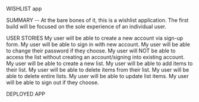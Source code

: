 WISHLIST app

SUMMARY
-- At the bare bones of it, this is a wishlist application. The first build will be focused on the sole experience of an individual user.

USER STORIES
My user will be able to create a new account via sign-up form.
My user will be able to sign in with new account.
My user will be able to change their password if they choose.
My user will NOT be able to access the list without creating an account/signing into existing account.
My user will be able to create a new list.
My user will be able to add items to their list.
My user will be able to delete items from their list.
My user will be able to delete entire lists.
My user will be able to update list items.
My user will be able to sign out if they choose.

DEPLOYED APP
